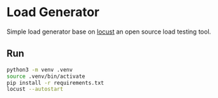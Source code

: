 # Load Generator

Simple load generator base on [locust](https://locust.io/) an open source load testing tool.

## Run

```bash
python3 -m venv .venv
source .venv/bin/activate
pip install -r requirements.txt
locust --autostart
```

